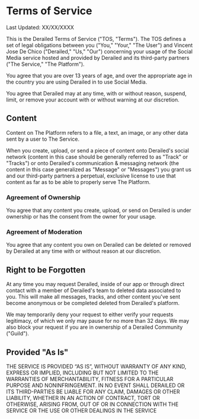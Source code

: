 # Terms of Service

Last Updated: XX/XX/XXXX

This is the Derailed Terms of Service ("TOS, "Terms"). The TOS defines a set of legal obligations between you ("You," "Your," "The User") and Vincent Jose De Chico ("Derailed," "Us," "Our") concerning your usage of the Social Media service hosted and provided by Derailed and its third-party partners ("The Service," "The Platform").

You agree that you are over 13 years of age, and over the appropriate age in the country you are using Derailed in to use Social Media.

You agree that Derailed may at any time, with or without reason, suspend, limit, or remove your account with or without warning at our discretion.

## Content

Content on The Platform refers to a file, a text, an image, or any other data sent by a user to The Service.

When you create, upload, or send a piece of content onto Derailed's social network (content in this case should be generally referred to as "Track" or "Tracks") or onto Derailed's communication & messaging network (the content in this case generalized as "Message" or "Messages") you grant us and our third-party partners a perpetual, exclusive license to use that content as far as to be able to properly serve The Platform.

### Agreement of Ownership

You agree that any content you create, upload, or send on Derailed is under ownership or has the consent from the owner for your usage.

### Agreement of Moderation

You agree that any content you own on Derailed can be deleted or removed by Derailed at any time with or without reason at our discretion.

## Right to be Forgotten

At any time you may request Derailed, inside of our app or through direct contact with a member of Derailed's team to deleted data associated to you. This will make all messages, tracks, and other content you've sent become anonymous or be completed deleted from Derailed's platform.

We may temporarily deny your request to either verify your requests legitimacy, of which we only may pause for no more than 32 days. We may also block your request if you are in ownership of a Derailed Community ("Guild").

## Provided "As Is"

THE SERVICE IS PROVIDED “AS IS”, WITHOUT WARRANTY OF ANY KIND, EXPRESS OR IMPLIED, INCLUDING BUT NOT LIMITED TO THE WARRANTIES OF MERCHANTABILITY, FITNESS FOR A PARTICULAR PURPOSE AND NONINFRINGEMENT. IN NO EVENT SHALL DERAILED OR ITS THIRD-PARTIES BE LIABLE FOR ANY CLAIM, DAMAGES OR OTHER LIABILITY, WHETHER IN AN ACTION OF CONTRACT, TORT OR OTHERWISE, ARISING FROM, OUT OF OR IN CONNECTION WITH THE SERVICE OR THE USE OR OTHER DEALINGS IN THE SERVICE 
